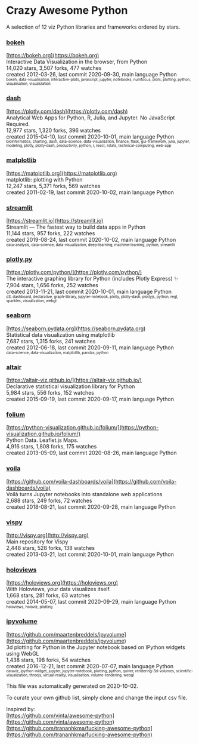 # Crazy Awesome Python
A selection of 12 viz Python libraries and frameworks ordered by stars.  


### [bokeh](https://github.com/bokeh/bokeh)  
[https://bokeh.org](https://bokeh.org)  
Interactive Data Visualization in the browser, from  Python  
14,020 stars, 3,507 forks, 477 watches  
created 2012-03-26, last commit 2020-09-30, main language Python  
<sub><sup>bokeh, data-visualisation, interactive-plots, javascript, jupyter, notebooks, numfocus, plots, plotting, python, visualisation, visualization</sup></sub>


### [dash](https://github.com/plotly/dash)  
[https://plotly.com/dash](https://plotly.com/dash)  
Analytical Web Apps for Python, R, Julia, and Jupyter. No JavaScript Required.  
12,977 stars, 1,320 forks, 396 watches  
created 2015-04-10, last commit 2020-10-01, main language Python  
<sub><sup>bioinformatics, charting, dash, data-science, data-visualization, finance, flask, gui-framework, julia, jupyter, modeling, plotly, plotly-dash, productivity, python, r, react, rstats, technical-computing, web-app</sup></sub>


### [matplotlib](https://github.com/matplotlib/matplotlib)  
[https://matplotlib.org](https://matplotlib.org)  
matplotlib: plotting with Python  
12,247 stars, 5,371 forks, 569 watches  
created 2011-02-19, last commit 2020-10-02, main language Python  


### [streamlit](https://github.com/streamlit/streamlit)  
[https://streamlit.io](https://streamlit.io)  
Streamlit — The fastest way to build data apps in Python  
11,144 stars, 957 forks, 222 watches  
created 2019-08-24, last commit 2020-10-02, main language Python  
<sub><sup>data-analysis, data-science, data-visualization, deep-learning, machine-learning, python, streamlit</sup></sub>


### [plotly.py](https://github.com/plotly/plotly.py)  
[https://plotly.com/python/](https://plotly.com/python/)  
The interactive graphing library for Python (includes Plotly Express) :sparkles:  
7,904 stars, 1,656 forks, 252 watches  
created 2013-11-21, last commit 2020-10-01, main language Python  
<sub><sup>d3, dashboard, declarative, graph-library, jupyter-notebook, plotly, plotly-dash, plotlyjs, python, regl, sparkles, visualization, webgl</sup></sub>


### [seaborn](https://github.com/mwaskom/seaborn)  
[https://seaborn.pydata.org](https://seaborn.pydata.org)  
Statistical data visualization using matplotlib  
7,687 stars, 1,315 forks, 241 watches  
created 2012-06-18, last commit 2020-09-11, main language Python  
<sub><sup>data-science, data-visualization, matplotlib, pandas, python</sup></sub>


### [altair](https://github.com/altair-viz/altair)  
[https://altair-viz.github.io/](https://altair-viz.github.io/)  
Declarative statistical visualization library for Python  
5,984 stars, 556 forks, 152 watches  
created 2015-09-19, last commit 2020-09-17, main language Python  


### [folium](https://github.com/python-visualization/folium)  
[https://python-visualization.github.io/folium/](https://python-visualization.github.io/folium/)  
Python Data. Leaflet.js Maps.   
4,916 stars, 1,808 forks, 175 watches  
created 2013-05-09, last commit 2020-08-26, main language Python  


### [voila](https://github.com/voila-dashboards/voila)  
[https://github.com/voila-dashboards/voila](https://github.com/voila-dashboards/voila)  
Voilà turns Jupyter notebooks into standalone web applications  
2,688 stars, 249 forks, 72 watches  
created 2018-08-21, last commit 2020-09-28, main language Python  


### [vispy](https://github.com/vispy/vispy)  
[http://vispy.org](http://vispy.org)  
Main repository for Vispy  
2,448 stars, 528 forks, 138 watches  
created 2013-03-21, last commit 2020-10-01, main language Python  


### [holoviews](https://github.com/holoviz/holoviews)  
[https://holoviews.org](https://holoviews.org)  
With Holoviews, your data visualizes itself.  
1,668 stars, 281 forks, 63 watches  
created 2014-05-07, last commit 2020-09-29, main language Python  
<sub><sup>holoviews, holoviz, plotting</sup></sub>


### [ipyvolume](https://github.com/maartenbreddels/ipyvolume)  
[https://github.com/maartenbreddels/ipyvolume](https://github.com/maartenbreddels/ipyvolume)  
3d plotting for Python in the Jupyter notebook based on IPython widgets using WebGL  
1,438 stars, 198 forks, 54 watches  
created 2016-12-21, last commit 2020-07-07, main language Python  
<sub><sup>dataviz, ipython-widget, jupyter, jupyter-notebook, plotting, python, quiver, rendering-3d-volumes, scientific-visualization, threejs, virtual-reality, visualisation, volume-rendering, webgl</sup></sub>


This file was automatically generated on 2020-10-02.  

To curate your own github list, simply clone and change the input csv file.  

Inspired by:  
[https://github.com/vinta/awesome-python](https://github.com/vinta/awesome-python)  
[https://github.com/trananhkma/fucking-awesome-python](https://github.com/trananhkma/fucking-awesome-python)  